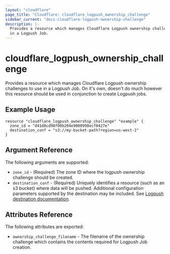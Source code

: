 ```yaml
---
layout: "cloudflare"
page_title: "Cloudflare: cloudflare_logpush_ownership_challenge"
sidebar_current: "docs-cloudflare-logpush-ownership-challenge"
description: |-
  Provides a resource which manages Cloudflare Logpush ownership challenges to use
  in a Logpush Job.
---
```


# cloudflare_logpush_ownership_challenge

Provides a resource which manages Cloudflare Logpush ownership challenges to use
in a Logpush Job. On it's own, doesn't do much however this resource should
be used in conjunction to create Logpush jobs.

## Example Usage

```hcl
resource "cloudflare_logpush_ownership_challenge" "example" {
  zone_id = "d41d8cd98f00b204e9800998ecf8427e"
  destination_conf = "s3://my-bucket-path?region=us-west-2"
}
```

## Argument Reference

The following arguments are supported:


* `zone_id` - (Required) The zone ID where the logpush ownership challenge should be created.
* `destination_conf` - (Required) Uniquely identifies a resource (such as an s3 bucket) where data will be pushed. Additional configuration parameters supported by the destination may be included. See [Logpush destination documentation](https://developers.cloudflare.com/logs/logpush/logpush-configuration-api/understanding-logpush-api/#destination).

## Attributes Reference

The following attributes are exported:

* `ownership_challenge_filename` - The filename of the ownership challenge which
  contains the contents required for Logpush Job creation.
